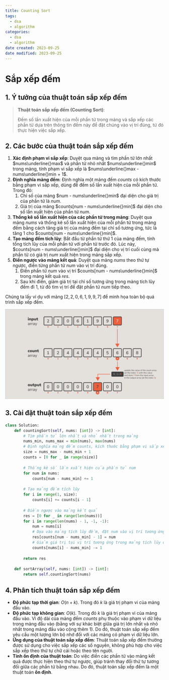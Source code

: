```yaml
---
title: Counting Sort
tags:
  - dsa
  - algorithm
categories:
  - dsa
  - algorithm
date created: 2023-09-25
date modified: 2023-09-25
---
```


# Sắp xếp đếm

## 1. Ý tưởng của thuật toán sắp xếp đếm

> **Thuật toán sắp xếp đếm (Counting Sort)**:
>
> Đếm số lần xuất hiện của mỗi phần tử trong mảng và sắp xếp các phần tử dựa trên thông tin đếm này để đặt chúng vào vị trí đúng, từ đó thực hiện việc sắp xếp.

## 2. Các bước của thuật toán sắp xếp đếm

1. **Xác định phạm vi sắp xếp**: Duyệt qua mảng và tìm phần tử lớn nhất $nums\underline{}max$ và phần tử nhỏ nhất $nums\underline{}min$ trong mảng, tính phạm vi sắp xếp là $nums\underline{}max - nums\underline{}min + 1$.
2. **Định nghĩa mảng đếm**: Định nghĩa một mảng đếm $counts$ có kích thước bằng phạm vi sắp xếp, dùng để đếm số lần xuất hiện của mỗi phần tử. Trong đó:
   1. Chỉ số của mảng $num - nums\underline{}min$ đại diện cho giá trị của phần tử là $num$.
   2. Giá trị của mảng $counts[num - nums\underline{}min]$ đại diện cho số lần xuất hiện của phần tử $num$.
3. **Thống kê số lần xuất hiện của các phần tử trong mảng**: Duyệt qua mảng $nums$ và thống kê số lần xuất hiện của mỗi phần tử trong mảng đếm bằng cách tăng giá trị của mảng đếm tại chỉ số tương ứng, tức là tăng $1$ cho $counts[num - nums\underline{}min]$.
4. **Tạo mảng đếm tích lũy**: Bắt đầu từ phần tử thứ $1$ của mảng đếm, tính tổng tích lũy của mỗi phần tử với phần tử trước đó. Lúc này, $counts[num - nums\underline{}min]$ đại diện cho vị trí cuối cùng mà phần tử có giá trị $num$ xuất hiện trong mảng sắp xếp.
5. **Điền ngược vào mảng kết quả**: Duyệt qua mảng $nums$ theo thứ tự ngược, điền từng phần tử $num$ vào vị trí đúng.
   1. Điền phần tử $num$ vào vị trí $counts[num - nums\underline{}min]$ trong mảng kết quả $res$.
   2. Sau khi điền, giảm giá trị tại chỉ số tương ứng trong mảng tích lũy đếm đi $1$, từ đó tìm vị trí để đặt phần tử $num$ tiếp theo.

Chúng ta lấy ví dụ với mảng $[2, 2, 0, 6, 1, 9, 9, 7]$ để minh họa toàn bộ quá trình sắp xếp đếm.

![image.png](https://raw.githubusercontent.com/vanhung4499/images/master/snap/20230925163546.png)

## 3. Cài đặt thuật toán sắp xếp đếm

```python
class Solution:
    def countingSort(self, nums: [int]) -> [int]:
        # Tìm phần tử lớn nhất và nhỏ nhất trong mảng
        nums_min, nums_max = min(nums), max(nums)
        # Định nghĩa mảng đếm counts, kích thước bằng phạm vi sắp xếp
        size = nums_max - nums_min + 1
        counts = [0 for _ in range(size)]
        
        # Thống kê số lần xuất hiện của phần tử num
        for num in nums:
            counts[num - nums_min] += 1
        
        # Tạo mảng đếm tích lũy
        for i in range(1, size):
            counts[i] += counts[i - 1]

        # Điền ngược vào mảng kết quả
        res = [0 for _ in range(len(nums))]
        for i in range(len(nums) - 1, -1, -1):
            num = nums[i]
            # Dựa vào mảng tích lũy đếm, đặt num vào vị trí tương ứng trong mảng
            res[counts[num - nums_min] - 1] = num
            # Giảm giá trị tại vị trí tương ứng trong mảng tích lũy đếm đi 1, để tìm vị trí đặt phần tử num tiếp theo
            counts[nums[i] - nums_min] -= 1

        return res

    def sortArray(self, nums: [int]) -> [int]:
        return self.countingSort(nums)
```

## 4. Phân tích thuật toán sắp xếp đếm

- **Độ phức tạp thời gian**: $O(n + k)$. Trong đó $k$ là giá trị phạm vi của mảng đầu vào.
- **Độ phức tạp không gian**: $O(k)$. Trong đó $k$ là giá trị phạm vi của mảng đầu vào. Vì độ dài của mảng đếm $counts$ phụ thuộc vào phạm vi dữ liệu trong mảng đầu vào (bằng với sự khác biệt giữa giá trị lớn nhất và nhỏ nhất trong mảng đầu vào cộng thêm $1$). Do đó, thuật toán sắp xếp đếm yêu cầu một lượng lớn bộ nhớ đối với các mảng có phạm vi dữ liệu lớn.
- **Ứng dụng của thuật toán sắp xếp đếm**: Thuật toán sắp xếp đếm thường được sử dụng cho việc sắp xếp các số nguyên, không phù hợp cho việc sắp xếp theo thứ tự chữ cái hoặc theo tên người.
- **Tính ổn định của thuật toán**: Do việc điền các phần tử vào mảng kết quả được thực hiện theo thứ tự ngược, giúp tránh thay đổi thứ tự tương đối giữa các phần tử bằng nhau. Do đó, thuật toán sắp xếp đếm là một thuật toán **ổn định**.
